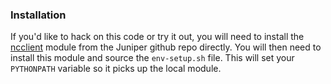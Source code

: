### Installation

If you'd like to hack on this code or try it out, you will need to install the [ncclient](https://github.com/juniper/ncclient) module from the Juniper github repo directly.  You will then need to install this module and source the `env-setup.sh` file.  This will set your `PYTHONPATH` variable so it picks up the local module.
